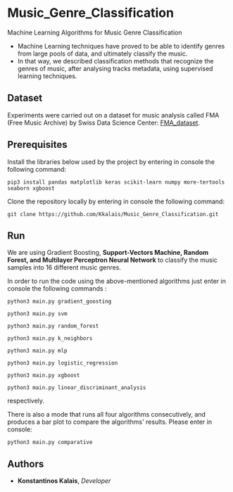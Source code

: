 # Music_Genre_Classification
Machine Learning Algorithms for Music Genre Classification

- Machine Learning techniques have proved to be able to identify genres from large pools of data, and ultimately classify the music.
- In that way, we described classification methods that recognize the genres of music, after analysing tracks metadata, using supervised learning techniques.

## Dataset
Experiments were carried out on a dataset for music analysis called FMA (Free Music Archive) by Swiss Data Science Center: [FMA_dataset](https://github.com/mdeff/fma).

## Prerequisites
Install the libraries below used by the project by entering in console the following command:

  ```pip3 install pandas matplotlib keras scikit-learn numpy more-tertools seaborn xgboost```
  
Clone the repository locally by entering in console the following command:

  ```git clone https://github.com/Kkalais/Music_Genre_Classification.git```
 
 ## Run
 
We are using Gradient Boosting, **Support-Vectors Machine, Random Forest, and Multilayer Perceptron Neural Network** to classify the music samples into 16 different music genres.
 
In order to run the code using the above-mentioned algorithms just enter in console the following commands :
 
  ```python3 main.py gradient_goosting```
 
  ```python3 main.py svm```
 
  ```python3 main.py random_forest```
 
  ```python3 main.py k_neighbors```
  
  ```python3 main.py mlp```
  
  ```python3 main.py logistic_regression```
  
  ```python3 main.py xgboost```
  
  ```python3 main.py linear_discriminant_analysis```  
  
respectively.

There is also a mode that runs all four algorithms consecutively, and produces a bar plot to compare the algorithms' results. Please enter in console:

```python3 main.py comparative```

## Authors

* **Konstantinos Kalais**, *Developer* 
